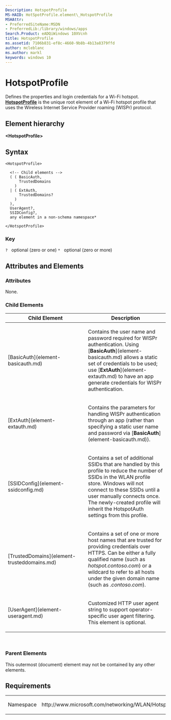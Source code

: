 ```yaml
---
Description: HotspotProfile
MS-HAID: HotSpotProfile.element\_HotspotProfile
MSHAttr:
- PreferredSiteName:MSDN
- PreferredLib:/library/windows/apps
Search.Product: eADQiWindows 10XVcnh
title: HotspotProfile
ms.assetid: 7106b831-ef8c-4660-9b8b-4b13a8379ffd
author: mcleblanc
ms.author: markl
keywords: windows 10
---
```


# HotspotProfile


Defines the properties and login credentials for a Wi-Fi hotspot. [**HotspotProfile**](element-hotspotprofile.md) is the unique root element of a Wi-Fi hotspot profile that uses the Wireless Internet Service Provider roaming (WISPr) protocol.

## Element hierarchy

**&lt;HotspotProfile&gt;**

## Syntax

``` syntax
<HotspotProfile>

  <!-- Child elements -->
  ( ( BasicAuth,
      TrustedDomains
    )
  | ( ExtAuth,
      TrustedDomains?
    )
  ),
  UserAgent?,
  SSIDConfig?,
  any element in a non-schema namespace*

</HotspotProfile>
```

### Key

`?`   optional (zero or one)
`*`   optional (zero or more)

## Attributes and Elements


### Attributes

None.

### Child Elements

<table>
<colgroup>
<col width="50%" />
<col width="50%" />
</colgroup>
<thead>
<tr class="header">
<th>Child Element</th>
<th>Description</th>
</tr>
</thead>
<tbody>
<tr class="odd">
<td>[BasicAuth](element-basicauth.md)</td>
<td><p>Contains the user name and password required for WISPr authentication. Using [<strong>BasicAuth</strong>](element-basicauth.md) allows a static set of credentials to be used; use [<strong>ExtAuth</strong>](element-extauth.md) to have an app generate credentials for WISPr authentication.</p></td>
</tr>
<tr class="even">
<td>[ExtAuth](element-extauth.md)</td>
<td><p>Contains the parameters for handling WISPr authentication through an app (rather than specifying a static user name and password via [<strong>BasicAuth</strong>](element-basicauth.md)).</p></td>
</tr>
<tr class="odd">
<td>[SSIDConfig](element-ssidconfig.md)</td>
<td><p>Contains a set of additional SSIDs that are handled by this profile to reduce the number of SSIDs in the WLAN profile store. Windows will not connect to these SSIDs until a user manually connects once. The newly-created profile will inherit the HotspotAuth settings from this profile.</p></td>
</tr>
<tr class="even">
<td>[TrustedDomains](element-trusteddomains.md)</td>
<td><p>Contains a set of one or more host names that are trusted for providing credentials over HTTPS. Can be either a fully qualified name (such as <em>hotspot.contoso.com</em>) or a wildcard to refer to all hosts under the given domain name (such as <em>.contoso.com</em>).</p></td>
</tr>
<tr class="odd">
<td>[UserAgent](element-useragent.md)</td>
<td><p>Customized HTTP user agent string to support operator-specific user agent filtering. This element is optional.</p></td>
</tr>
</tbody>
</table>

 

### Parent Elements

This outermost (document) element may not be contained by any other elements.

## Requirements

<table>
<colgroup>
<col width="50%" />
<col width="50%" />
</colgroup>
<tbody>
<tr class="odd">
<td><p>Namespace</p></td>
<td><p>http://www.microsoft.com/networking/WLAN/HotspotProfile/v1</p></td>
</tr>
</tbody>
</table>

 

 



